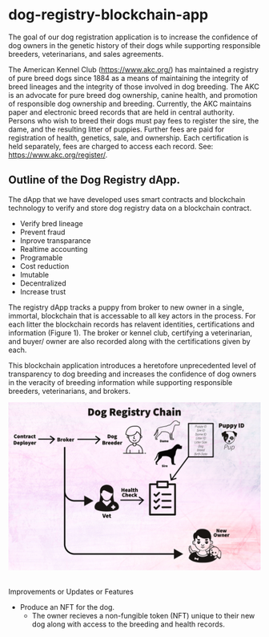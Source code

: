 # dog-registry-blockchain-app
The goal of our dog registration application is to increase the confidence of dog owners in the genetic history of their dogs while supporting responsible breeders, veterinarians, and sales agreements.

 The American Kennel Club (https://www.akc.org/) has maintained a registry of pure breed dogs since 1884 as a means of maintaining the integrity of breed lineages and the integrity of those involved in dog breeding. The AKC is an advocate for pure breed dog ownership, canine health, and promotion of responsible dog ownership and breeding. Currently, the AKC maintains paper and electronic breed records that are held in central authority. Persons who wish to breed their dogs must pay fees to register the sire, the dame, and the resulting litter of puppies. Further fees are paid for registration of health, genetics, sale, and ownership. Each certification is held separately, fees are charged to access each record. See: https://www.akc.org/register/.
 
## Outline of the Dog Registry dApp.

The dApp that we have developed uses smart contracts and blockchain technology to verify and store dog registry data on a blockchain contract. </br>

- Verify bred lineage
- Prevent fraud
- Inprove transparance
- Realtime accounting
- Programable
- Cost reduction
- Imutable 
- Decentralized
- Increase trust

The registry dApp tracks a puppy from broker to new owner in a single, immortal, blockchain that is accessable to all key actors in the process. For each litter the blockchain records has relavent identities, certifications and information (Figure 1). The broker or kennel club, certifying a veterinarian, and buyer/ owner are also recorded along with the certifications given by each. 

This blockchain application introduces a heretofore unprecedented level of transparency to dog breeding and increases the confidence of dog owners in the veracity of breeding information while supporting responsible breeders, veterinarians, and brokers.

![Diagram](DogRegistryChain.png)






</br>
Improvements or Updates or Features</br>

- Produce an NFT for the dog.
    - The owner recieves a non-fungible token (NFT) unique to their new dog along with access to the breeding and health records.